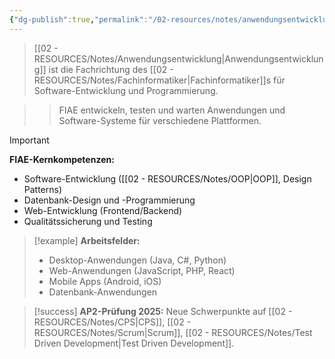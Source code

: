 ```yaml
---
{"dg-publish":true,"permalink":"/02-resources/notes/anwendungsentwicklung/","tags":["#beruf/fachrichtung","#programmierung/spezialisierung"],"noteIcon":"","updated":"2025-09-16T23:41:26.687+02:00"}
---
```



>[[02 - RESOURCES/Notes/Anwendungsentwicklung\|Anwendungsentwicklung]] ist die Fachrichtung des [[02 - RESOURCES/Notes/Fachinformatiker\|Fachinformatiker]]s für Software-Entwicklung und Programmierung.

>>FIAE entwickeln, testen und warten Anwendungen und Software-Systeme für verschiedene Plattformen.

>[!important] 
>**FIAE-Kernkompetenzen:**
>- Software-Entwicklung ([[02 - RESOURCES/Notes/OOP\|OOP]], Design Patterns)
>- Datenbank-Design und -Programmierung
>- Web-Entwicklung (Frontend/Backend)
>- Qualitätssicherung und Testing

>[!example] 
>**Arbeitsfelder:**
>- Desktop-Anwendungen (Java, C#, Python)
>- Web-Anwendungen (JavaScript, PHP, React)
>- Mobile Apps (Android, iOS)
>- Datenbank-Anwendungen

>[!success] 
>**AP2-Prüfung 2025:** Neue Schwerpunkte auf [[02 - RESOURCES/Notes/CPS\|CPS]], [[02 - RESOURCES/Notes/Scrum\|Scrum]], [[02 - RESOURCES/Notes/Test Driven Development\|Test Driven Development]].